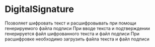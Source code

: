 # DigitalSignature
Позволяет шифровать текст и расшифровывать при помощи генерируемого файла подписи
При вводе текста и подтверждении генерируется файл шифрованного текста и файл подписи
При расшифровке необходимо загрузить файла текста и файл подписи
